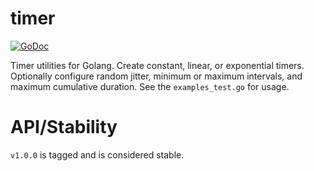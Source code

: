 # timer

[![GoDoc](https://godoc.org/github.com/tkennon/timer?status.svg)](https://godoc.org/github.com/tkennon/timer)

Timer utilities for Golang. Create constant, linear, or exponential timers.
Optionally configure random jitter, minimum or maximum intervals, and maximum
cumulative duration. See the `examples_test.go` for usage.

# API/Stability

`v1.0.0` is tagged and is considered stable.